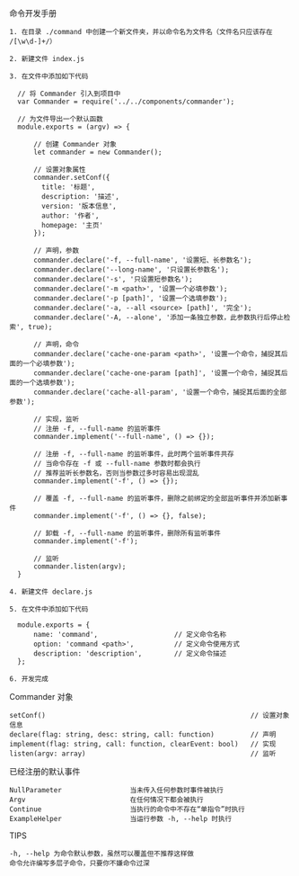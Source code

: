 
  命令开发手册

    1. 在目录 ./command 中创建一个新文件夹，并以命令名为文件名（文件名只应该存在 /[\w\d-]+/）

    2. 新建文件 index.js

    3. 在文件中添加如下代码

      // 将 Commander 引入到项目中
      var Commander = require('../../components/commander');

      // 为文件导出一个默认函数
      module.exports = (argv) => {

          // 创建 Commander 对象
          let commander = new Commander();

          // 设置对象属性
          commander.setConf({
            title: '标题',
            description: '描述',
            version: '版本信息',
            author: '作者',
            homepage: '主页'
          });

          // 声明，参数
          commander.declare('-f, --full-name', '设置短、长参数名');
          commander.declare('--long-name', '只设置长参数名');
          commander.declare('-s', '只设置短参数名');
          commander.declare('-m <path>', '设置一个必填参数');
          commander.declare('-p [path]', '设置一个选填参数');
          commander.declare('-a, --all <source> [path]', '完全');
          commander.declare('-A, --alone', '添加一条独立参数，此参数执行后停止检索', true);

          // 声明，命令
          commander.declare('cache-one-param <path>', '设置一个命令，捕捉其后面的一个必填参数');
          commander.declare('cache-one-param [path]', '设置一个命令，捕捉其后面的一个选填参数');
          commander.declare('cache-all-param', '设置一个命令，捕捉其后面的全部参数');

          // 实现，监听
          // 注册 -f, --full-name 的监听事件
          commander.implement('--full-name', () => {});

          // 注册 -f, --full-name 的监听事件，此时两个监听事件共存
          // 当命令存在 -f 或 --full-name 参数时都会执行
          // 推荐监听长参数名，否则当参数过多时容易出现混乱
          commander.implement('-f', () => {});

          // 覆盖 -f, --full-name 的监听事件，删除之前绑定的全部监听事件并添加新事件
          commander.implement('-f', () => {}, false);

          // 卸载 -f, --full-name 的监听事件，删除所有监听事件
          commander.implement('-f');

          // 监听
          commander.listen(argv);
      }

    4. 新建文件 declare.js

    5. 在文件中添加如下代码

      module.exports = {
          name: 'command',                   // 定义命令名称
          option: 'command <path>',          // 定义命令使用方式
          description: 'description',        // 定义命令描述
      };

    6. 开发完成

  Commander 对象

    setConf()                                                   // 设置对象信息
    declare(flag: string, desc: string, call: function)         // 声明
    implement(flag: string, call: function, clearEvent: bool)   // 实现
    listen(argv: array)                                         // 监听

  已经注册的默认事件

    NullParameter                 当未传入任何参数时事件被执行
    Argv                          在任何情况下都会被执行
    Continue                      当执行的命令中不存在“单指令”时执行
    ExampleHelper                 当运行参数 -h, --help 时执行

  TIPS

    -h, --help 为命令默认参数，虽然可以覆盖但不推荐这样做
    命令允许编写多层子命令，只要你不嫌命令过深
